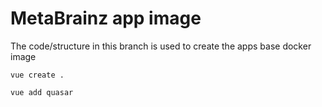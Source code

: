 # MetaBrainz app image

The code/structure in this branch is used to create the apps base docker image

```
vue create .
```
```
vue add quasar
```